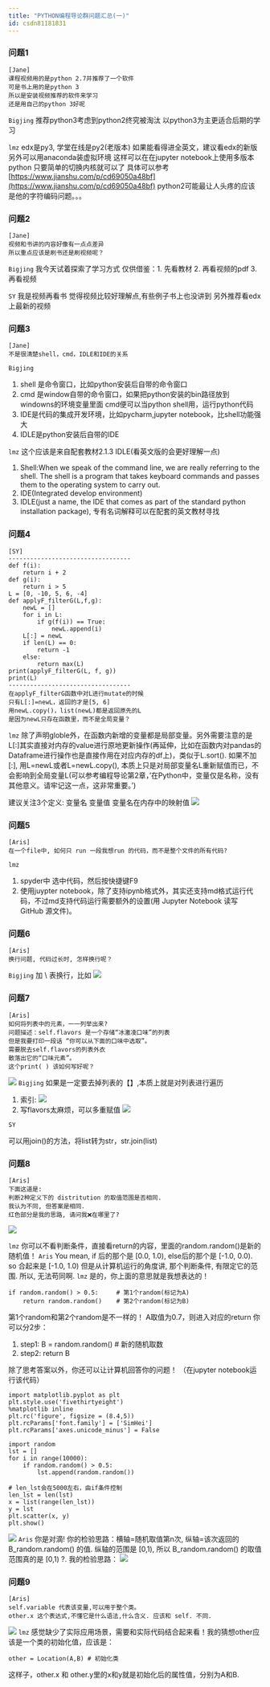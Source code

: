 ```yaml
---
title: "PYTHON编程导论群问题汇总(一)"
id: csdn81181831
---
```


### 问题1

```
[Jane]
课程视频用的是python 2.7并推荐了一个软件
可是书上用的是python 3
所以是安装视频推荐的软件来学习
还是用自己的python 3好呢
```

`Bigjing`
推荐python3考虑到python2终究被淘汰
以python3为主更适合后期的学习

`lmz`
edx是py3, 学堂在线是py2(老版本)
如果能看得进全英文，建议看edx的新版
另外可以用anaconda装虚拟环境
这样可以在在jupyter notebook上使用多版本python
只要简单的切换内核就可以了
具体可以参考[https://www.jianshu.com/p/cd69050a48bf](https://www.jianshu.com/p/cd69050a48bf)
python2可能最让人头疼的应该是他的字符编码问题。。。

### 问题2

```
[Jane]
视频和书讲的内容好像有一点点差异
所以重点应该是刷书还是刷视频呢？
```

`Bigjing`
我今天试着探索了学习方式
仅供借鉴：1\. 先看教材 2\. 再看视频的pdf 3.再看视频

`SY`
我是视频再看书
觉得视频比较好理解点,有些例子书上也没讲到
另外推荐看edx上最新的视频

### 问题3

```
[Jane]
不是很清楚shell，cmd，IDLE和IDE的关系
```

`Bigjing`

1.  shell 是命令窗口，比如python安装后自带的命令窗口
2.  cmd 是window自带的命令窗口，如果把python安装的bin路径放到windowns的环境变量里面 cmd便可以当python shell用，运行python代码
3.  IDE是代码的集成开发环境，比如pycharm,jupyter notebook，比shell功能强大
4.  IDLE是python安装后自带的IDE

`lmz`
这个应该是来自配套教材2.1.3 IDLE(看英文版的会更好理解一点)

1.  Shell:When we speak of the command line, we are really referring to the shell. The shell is a program that takes keyboard commands and passes them to the operating system to carry out.
2.  IDE(Integrated develop environment)
3.  IDLE(just a name, the IDE that comes as part of the standard python installation package),
    专有名词解释可以在配套的英文教材寻找

### 问题4

```
[SY]
----------------------------------
def f(i):    
    return i + 2
def g(i):
    return i > 5
L = [0, -10, 5, 6, -4]
def applyF_filterG(L,f,g):
    newL = []
    for i in L:
        if g(f(i)) == True:
            newL.append(i)
    L[:] = newL
    if len(L) == 0:
        return -1
    else:
        return max(L)
print(applyF_filterG(L, f, g))
print(L)
----------------------------------
在applyF_filterG函数中对L进行mutate的时候
只有L[:]=newL，返回的才是[5, 6]
用newL.copy()，list(newL)都是返回原先的L
是因为newL只存在函数里，而不是全局变量？
```

`lmz`
除了声明globle外，在函数内新增的变量都是局部变量。另外需要注意的是L[:]其实直接对内存的value进行原地更新操作(再延伸，比如在函数内对pandas的Dataframe进行操作也是直接作用在对应内存的df上)，类似于L.sort().
如果不加[:], 用L=newL或者L=newL.copy(), 本质上只是对局部变量名L重新赋值而已，不会影响到全局变量L(可以参考编程导论第2章，’在Python中，变量仅是名称，没有其他意义。请牢记这一点，这非常重要。’)

建议关注3个定义:
变量名
变量值
变量名在内存中的映射值
![](../img/63aa82a1eeb5c4cf1d272c7ba2077114.png)

### 问题5

```
[Aris]
在一个file中, 如何只 run 一段我想run 的代码，而不是整个文件的所有代码?
```

`lmz`

1.  spyder中 选中代码，然后按快捷键F9
2.  使用juypter notebook，除了支持ipynb格式外，其实还支持md格式运行代码，不过md支持代码运行需要额外的设置(用 Jupyter Notebook 读写 GitHub 源文件)。

### 问题6

```
[Aris]
换行问题, 代码过长时, 怎样换行呢？
```

`Bigjing`
加 \ 表换行，比如
![](../img/6318d751126063cafdda60ae308826ac.png)

### 问题7

```
[Aris]
如何将列表中的元素，一一列举出来?
问题描述：self.flavors 是一个存储“冰激凌口味”的列表
但是我要打印一段话 “你可以从下面的口味中选取”。
需要脱去self.flavors的列表外衣
散落出它的“口味元素”。
这个print( ) 该如何写好呢？
```

![](../img/fa76c88fbd2dd74c2982b40e8083d715.png)
`Bigjing`
如果是一定要去掉列表的【】,本质上就是对列表进行遍历

1.  索引:
    ![](../img/9852489e631d2ab9f8b24bb796254fd6.png)
2.  写flavors太麻烦，可以多重赋值
    ![](../img/f009941a1ccd9af2b642bc6c30639ae4.png)

`SY`

可以用join()的方法，将list转为str，str.join(list)

### 问题8

```
[Aris]
下面这道是:
判断2种定义下的 distritution 的取值范围是否相同. 
我认为不同, 但答案是相同.
红色部分是我的思路, 请问我❌在哪里了? 
```

![](../img/fe2d70417dd224521783f1107e0e29f9.png)

`lmz`
你可以不看判断条件，直接看return的内容，里面的random.random()是新的随机值！
`Aris`
You mean, if 后的那个是 [0.0, 1.0), else后的那个是 [-1.0, 0.0). so 合起来是 [-1.0, 1.0)
但是从计算机运行的角度讲, 那个判断条件, 有限定它的范围. 所以, 无法苟同啊.
`lmz`
是的，你上面的意思就是我想表达的！

```
if random.random() > 0.5:     # 第1个random(标记为A)
    return random.random()    # 第2个random(标记为B)
```

第1个random和第2个random是不一样的！
A取值为0.7，则进入对应的return
你可以分2步：

1.  step1: B = random.random() # 新的随机取数
2.  step2: return B

除了思考答案以外，你还可以让计算机回答你的问题！
（在jupyter notebook运行该代码）

```
import matplotlib.pyplot as plt
plt.style.use('fivethirtyeight')
%matplotlib inline
plt.rc('figure', figsize = (8.4,5))
plt.rcParams['font.family'] = ['SimHei'] 
plt.rcParams['axes.unicode_minus'] = False 

import random
lst = []
for i in range(10000):
    if random.random() > 0.5:
        lst.append(random.random())

# len_lst会在5000左右，由if条件控制
len_lst = len(lst)
x = list(range(len_lst))
y = lst
plt.scatter(x, y)
plt.show() 
```

![](../img/e939ac92e7421fc75c7f811382980a45.png)
`Aris`
你是对滴!
你的检验思路：横轴=随机取值第n次, 纵轴=该次返回的 B_random.random() 的值.
纵轴的范围是 [0,1), 所以 B_random.random() 的取值范围真的是 [0,1) ?.
我的检验思路：
![](../img/94fde6c73c61cf8e3799f436df7ee790.png)

### 问题9

```
[Aris]
self.variable 代表该变量,可以用于整个类。
other.x 这个表达式,不懂它是什么语法,什么含义. 应该和 self. 不同. 
```

![](../img/47a84b43c38cbad55af5dfdc34ea61ef.png)
`lmz`
感觉缺少了实际应用场景，需要和实际代码结合起来看！我的猜想other应该是一个类的初始化值，应该是：

```
other = Location(A,B) # 初始化类
```

这样子，other.x 和 other.y里的x和y就是初始化后的属性值，分别为A和B.